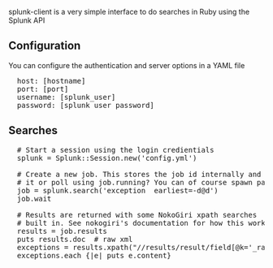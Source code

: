 splunk-client is a very simple interface to do searches in Ruby using the Splunk API

Configuration
-------------

You can configure the authentication and server options in a YAML file

<pre>
  host: [hostname]
  port: [port]
  username: [splunk_user]
  password: [splunk_user_password]
</pre>  

Searches
--------

<pre>
  # Start a session using the login credientials
  splunk = Splunk::Session.new('config.yml')

  # Create a new job. This stores the job id internally and you can wait for
  # it or poll using job.running? You can of course spawn parallel jobs
  job = splunk.search('exception  earliest=-d@d')
  job.wait

  # Results are returned with some NokoGiri xpath searches
  # built in. See nokogiri's documentation for how this works.
  results = job.results
  puts results.doc  # raw xml
  exceptions = results.xpath("//results/result/field[@k='_raw']")
  exceptions.each {|e| puts e.content}
</pre>